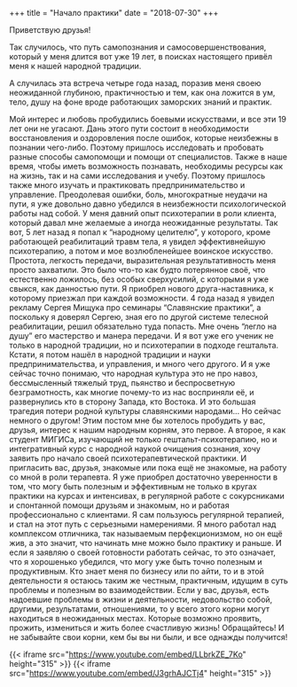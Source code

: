 +++
title = "Начало практики"
date = "2018-07-30"
+++

Приветствую друзья!

Так случилось, что путь самопознания и самосовершенствования, который у меня длится вот уже 19 лет, в поисках настоящего привёл меня к нашей народной традиции.

А случилась эта встреча четыре года назад, поразив меня своею неожиданной глубиною, практичностью и тем, как она ложится в ум, тело, душу на фоне вроде работающих заморских знаний и практик.

<!--more-->

Мой интерес и любовь пробудились боевыми искусствами, и все эти 19 лет они не угасают. Дань этого пути состоит в необходимости восстановления и оздоровления после ошибок, которые неизбежны в познании чего-либо. Поэтому пришлось исследовать и пробовать разные способы самопомощи и помощи от специалистов.
Также в наше время, чтобы иметь возможность познавать, необходимы ресурсы как на жизнь, так и на сами исследования и учебу. Поэтому пришлось также много изучать и практиковать предпринимательство и управление.
Преодолевая ошибки, боль, многократные неудачи на пути, я уже довольно давно убедился в неизбежности психологической работы над собой. У меня давний опыт психотерапии в роли клиента, который давал мне желаемые а иногда неожиданные результаты.
Так вот, 5 лет назад я попал к “народному целителю”, у которого, кроме работающей реабилитаций травм тела, я увидел эффективнейшую психотерапию, а потом и мое возлюбленейшее воинское искусство. Простота, легкость передачи, выразительная результативность меня просто захватили. Это было что-то как будто потерянное своё, что естественно ложилось, без особых сверхусилий, с которыми я уже свыкся, как данностью пути. Я приобрел нового друга-наставника, к которому приезжал при каждой возможности.
4 года назад я увидел рекламу Сергея Мищука про семинары “Славянские практики”, а поскольку я доверял Сергею, зная его по другой системе телесной реабилитации, решил обязательно туда попасть. Мне очень “легло на душу” его мастерство и манера передачи. И я вот уже его ученик не только в народной традиции, но и психотерапии в подходе гештальта.
Кстати, я потом нашёл в народной традиции и науки предпринимательства, и управления, и много чего другого. И я уже сейчас точно понимаю, что народная культура это не про навоз, бессмысленный тяжелый труд, пьянство и беспросветную безграмотность, как многие почему-то из нас восприняли её, и развернулись кто в сторону Запада, кто Востока. И это большая трагедия потери родной культуры славянскими народами…
Но сейчас немного о другом! Этим постом мне бы хотелось пробудить у вас, друзья, интерес к нашим народным корням, это первое.
А второе, я как студент МИГИСа, изучающий не только гештальт-психотерапию, но и интегративный курс с народной наукой очищения сознания, хочу заявить про начало своей психотерапевтической практики. И пригласить вас, друзья, знакомые или пока ещё не знакомые, на работу со мной в роли терапевта. Я уже приобрел достаточно уверенности в том, что могу быть полезным и эффективным не только в кругах практики на курсах и интенсивах, в регулярной работе с сокурсниками и спонтанной помощи друзьям и знакомым, но и работая профессионально с клиентами. Я сам пользуюсь регулярной терапией, и стал на этот путь с серьезными намерениями.
Я много работал над комплексом отличника, так называемым перфекционизмом, но он ещё жив, а это значит, что начинать мне можно было практику и раньше. И если я заявляю о своей готовности работать сейчас, то это означает, что я хорошенько убедился, что могу уже быть точно полезным и продуктивным. Кто знает меня по бизнесу или по айти, то и в этой деятельности я остаюсь таким же честным, практичным, идущим в суть проблемы и полезным во взаимодействии.
Если у вас, друзья, есть надоевшие проблемы в жизни и деятельности, недовольство собой, другими, результатами, отношениями, то у всего этого корни могут находиться в неожиданных местах. Которые возможно проявить, прожить, измениться и жить более счастливую жизнь! Обращайтесь!
И не забывайте свои корни, кем бы вы ни были, и все однажды получится!

{{< iframe src="https://www.youtube.com/embed/LLbrkZE_7Ko" height="315" >}}
{{< iframe src="https://www.youtube.com/embed/J3grhAJCTj4" height="315" >}}